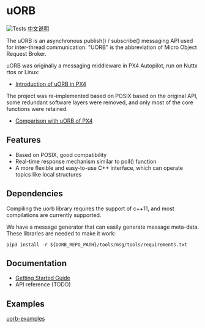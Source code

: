 # uORB

![Tests](https://github.com/ShawnFeng0/uorb/workflows/Tests/badge.svg) [中文说明](README_CN.md)

The uORB is an asynchronous publish() / subscribe() messaging API used for inter-thread communication. "UORB" is the abbreviation of Micro Object Request Broker.

uORB was originally a messaging middleware in PX4 Autopilot, run on Nuttx rtos or Linux:

* [Introduction of uORB in PX4](https://dev.px4.io/master/en/middleware/uorb.html)

The project was re-implemented based on POSIX based on the original API, some redundant software layers were removed, and only most of the core functions were retained.

* [Comparison with uORB of PX4](docs/ComparisonWithPx4Uorb.md)

## Features

* Based on POSIX, good compatibility
* Real-time response mechanism similar to poll() function
* A more flexible and easy-to-use C++ interface, which can operate topics like local structures

## Dependencies

Compiling the uorb library requires the support of c++11, and most compilations are currently supported.

We have a message generator that can easily generate message meta-data. These libraries are needed to make it work:

```shell
pip3 install -r ${UORB_REPO_PATH}/tools/msg/tools/requirements.txt
```

## Documentation

* [Getting Started Guide](docs/GettingStarted.md)
* API reference (TODO)

## Examples

[uorb-examples](https://github.com/ShawnFeng0/uorb-examples.git)
